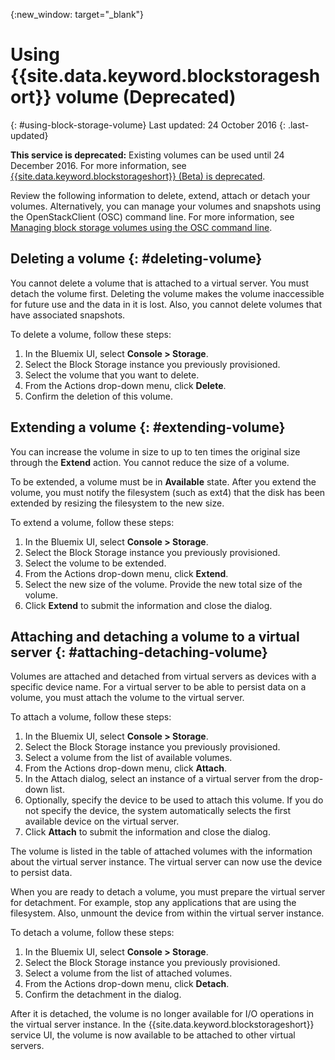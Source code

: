 {:new_window: target="_blank"} 

# Using {{site.data.keyword.blockstorageshort}} volume (Deprecated)
{: #using-block-storage-volume} 
Last updated: 24 October 2016
{: .last-updated}

**This service is deprecated:** Existing volumes can be used until 24 December 2016. For more information, see [{{site.data.keyword.blockstorageshort}} (Beta) is deprecated](../BlockStorage/index.html).

Review the following information to delete, extend, attach or detach your volumes. Alternatively, you can manage your volumes and snapshots using the OpenStackClient (OSC) command line. For more information, see [Managing block storage volumes using the OSC command line](../../virtualmachines/vm_manage_volumes.html#vm_manage_volumes).

## Deleting a volume {: #deleting-volume}

You cannot delete a volume that is attached to a virtual server. You must detach the volume first. Deleting the volume makes the volume inaccessible for future use and the data in it is lost. Also, you cannot delete volumes that have associated snapshots.

To delete a volume, follow these steps:

1.  In the Bluemix UI, select **Console > Storage**.
2.  Select the Block Storage instance you previously provisioned.
3.	Select the volume that you want to delete.
4.	From the Actions drop-down menu, click **Delete**.
5.	Confirm the deletion of this volume.


## Extending a volume {: #extending-volume}
You can increase the volume in size to up to ten times the original size through the **Extend** action. You cannot reduce the size of a volume.

To be extended, a volume must be in **Available** state. After you extend the volume, you must notify the filesystem (such as ext4) that the disk has been extended by resizing the filesystem to the new size.

To extend a volume, follow these steps:

1.  In the Bluemix UI, select **Console > Storage**.
2.  Select the Block Storage instance you previously provisioned.
3.	Select the volume to be extended.
4.	From the Actions drop-down menu, click **Extend**.
5.	Select the new size of the volume. Provide the new total size of the volume.
6.	Click **Extend** to submit the information and close the dialog. 


## Attaching and detaching a volume to a virtual server {: #attaching-detaching-volume}
Volumes are attached and detached from virtual servers as devices with a specific device name. For a virtual server to be able to persist data on a volume, you must attach the volume to the virtual server.

To attach a volume, follow these steps: 

1.  In the Bluemix UI, select **Console > Storage**.
2.  Select the Block Storage instance you previously provisioned.
3.	Select a volume from the list of available volumes.
4.	From the Actions drop-down menu, click **Attach**.
5.	In the Attach dialog, select an instance of a virtual server from the drop-down list. 
6.	Optionally, specify the device to be used to attach this volume. If you do not specify the device, the system automatically selects the first available device on the virtual server.
7.	Click **Attach** to submit the information and close the dialog.

The volume is listed in the table of attached volumes with the information about the virtual server instance. 
The virtual server can now use the device to persist data. 

When you are ready to detach a volume, you must prepare the virtual server for detachment. For example, stop any applications that are using the filesystem. Also, unmount the device from within the virtual server instance.

To detach a volume, follow these steps: 

1.  In the Bluemix UI, select **Console > Storage**.
2.  Select the Block Storage instance you previously provisioned.
3.	Select a volume from the list of attached volumes. 
4.	From the Actions drop-down menu, click **Detach**.
5.	Confirm the detachment in the dialog. 

After it is detached, the volume is no longer available for I/O operations in the virtual server instance. In the {{site.data.keyword.blockstorageshort}} service UI, the volume is now available to be attached to other virtual servers.
